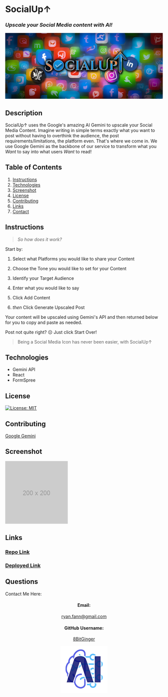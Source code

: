 # SocialUp↑

### _Upscale your Social Media content with AI!_

![logo](./FrontEnd/src/assets/images/socialLogoRM.jpg)

## Description

SocialUp↑ uses the Google's amazing AI Gemini to upscale your Social Media Content. Imagine writing in simple terms exactly what you want to post without having to overthink the audience, the post requirements/limitations, the platform even. That's where we come in. We use Google Gemini as the backbone of our service to transform what you _Want_ to say into what users _Want_ to read!

## Table of Contents

1. [Instructions](#instructions)
1. [Technologies](#technologies)
1. [Screenshot](#screenshot)
1. [License](#license)
1. [Contributing](#contributing)
1. [Links](#links)
1. [Contact](#contact)

<a id="instructions"></a>

## Instructions

> _So how does it work?_

Start by:

1. Select what Platforms you would like to share your Content

2. Choose the Tone you would like to set for your Content

3. Identify your Target Audience

4. Enter what you would like to say

5. Click Add Content

6. _then_ Click Generate Upscaled Post

Your content will be upscaled using Gemini's API and then returned below for you to copy and paste as needed.

Post not quite right? ☹ Just click Start Over!

> Being a Social Media Icon has never been easier, with SocialUp↑

<a id="technologies"></a>

## Technologies

- Gemini API
- React
- FormSpree

<a id="license"></a>

## License

[![License: MIT](https://img.shields.io/badge/License-MIT-yellow.svg)](https://opensource.org/licenses/MIT)

<a id="contributing"></a>

## Contributing

[Google Gemini](https://gemini.google.com/app)

<a id="screenshot"></a>

## Screenshot

![screenshot](./FrontEnd/src/assets/images/placeholder.png)

<a id="links"></a>

## Links

### [Repo Link](delete)

### [Deployed Link](delete)

<div align="center">

<a id="contact"></a>

</div>

## Questions

Contact Me Here:

<div align="center">

#### Email:

ryan.fann@gmail.com

#### GitHub Username:

[8BitGinger](https://github.com/8BitGinger)

![screenshot](./FrontEnd/src/assets/images/ai-readme.png)

</div>
